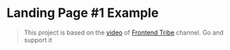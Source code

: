 # Landing Page #1 Example

> This project is based on the [video](https://www.youtube.com/watch?v=7hi5zwO75yc) of [Frontend Tribe](https://www.youtube.com/@frontend-tribe) channel. Go and support it
